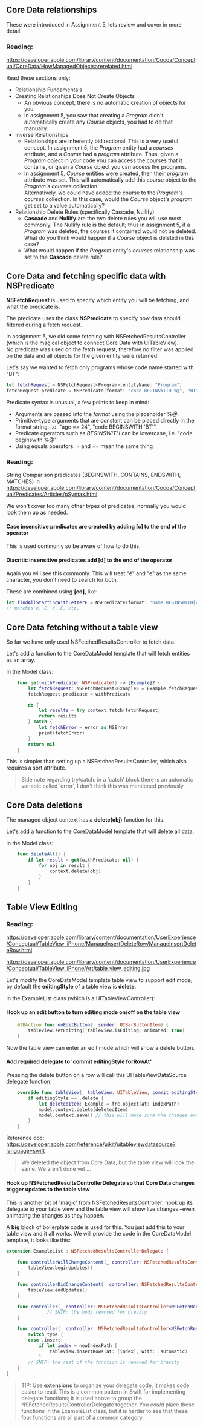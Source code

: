 
## Core Data relationships

These were introduced in Assignment 5, lets review and cover in more detail.

### Reading:
https://developer.apple.com/library/content/documentation/Cocoa/Conceptual/CoreData/HowManagedObjectsarerelated.html

Read these sections only:
- Relationship Fundamentals
- Creating Relationships Does Not Create Objects
    - An obvious concept, there is no automatic creation of objects for you.
    - In assignment 5, you saw that creating a _Program_ didn't automatically create any _Course_ objects, you had to do that manually.
- Inverse Relationships
    - Relationships are inherently bidirectional. This is a very useful concept. In assignment 5, the _Program_ entity had a _courses_ attribute, and a _Course_ had a _program_ attribute. Thus, given a _Program_ object in your code you can access the courses that it contains, or given a _Course_ object you can access the programs.
    - In assignment 5, _Course_ entities were created, then their _program_ attribute was set. This will automatically add this course object to the _Program's_ _courses_ collection. <br>Alternatively, we could have added the course to the _Program's_ _courses_ collection. In this case, would the _Course_ object's _program_ get set to a value automatically?
- Relationship Delete Rules (specifically Cascade, Nullify)
    - __Cascade__ and __Nullify__ are the two delete rules you will use most commonly. The Nullify rule is the default; thus in assignment 5, if a _Program_ was deleted, the courses it contained would not be deleted.<br>What do you think would happen if a _Course_ object is deleted in this case?
    - What would happen if the _Program_ entity's _courses_ relationship was set to the __Cascade__ delete rule?

## Core Data and fetching specific data with NSPredicate

__NSFetchRequest__ is used to specify which entity you will be fetching, and what the predicate is.

The predicate uses the class __NSPredicate__ to specify how data should filtered during a fetch request.

In assignment 5, we did some fetching with NSFetchedResultsController (which is the magical object to connect Core Data with UITableView).<br>
No predicate was used on the fetch request, therefore no filter was applied on the data and all objects for the given entity were returned.

Let's say we wanted to fetch only programs whose code name started with "BT":
```swift
let fetchRequest = NSFetchRequest<Program>(entityName: "Program")
fetchRequest.predicate = NSPredicate(format: "code BEGINSWITH %@", "BT")
```

Predicate syntax is unusual, a few points to keep in mind:
- Arguments are passed into the _format_ using the placeholder _%@_.
- Primitive-type arguments that are constant can be placed directly in the format string, i.e. "age == 24", "code BEGINSWITH 'BT'".
- Predicate operators such as _BEGINSWITH_ can be lowercase, i.e. "code beginswith %@"
- Using equals operators: _=_ and _==_ mean the same thing

### Reading:
String Comparison predicates (BEGINSWITH, CONTAINS, ENDSWITH, MATCHES) in
https://developer.apple.com/library/content/documentation/Cocoa/Conceptual/Predicates/Articles/pSyntax.html

We won't cover too many other types of predicates, normally you would look them up as needed.

#### Case insensitive predicates are created by adding [c] to the end of the operator
This is used commonly so be aware of how to do this.
#### Diacritic insensitive predicates add [d] to the end of the operator
Again you will see this commonly. This will treat "é" and "e" as the same character, you don't need to search for both.

These are combined using __[cd]__, like:
```swift
let findAllStartingWithLetterE = NSPredicate(format: "name BEGINSWITH[cd] %@", "e")
// matches e, E, é, É, etc.
```

## Core Data fetching without a table view

So far we have only used NSFetchedResultsController to fetch data.

Let's add a function to the CoreDataModel template that will fetch entities as an array.

In the Model class:
```swift
    func get(withPredicate: NSPredicate?) -> [Example]? {
        let fetchRequest: NSFetchRequest<Example> = Example.fetchRequest()
        fetchRequest.predicate = withPredicate

        do {
            let results = try context.fetch(fetchRequest)
            return results
        } catch {
            let fetchError = error as NSError
            print(fetchError)
        }
        return nil
    }
```

This is simpler than setting up a NSFetchedResultsController, which also requires a sort attribute.

> Side note regarding try/catch: in a 'catch' block there is an automatic variable called 'error', I don't think this was mentioned previously.

## Core Data deletions

The managed object context has a __delete(obj)__ function for this. 

Let's add a function to the CoreDataModel template that will delete all data.

In the Model class:
```swift
    func deleteAll() {
        if let result = get(withPredicate: nil) {
            for obj in result {
                context.delete(obj)
            }
        }
    }
```

## Table View Editing

### Reading:
https://developer.apple.com/library/content/documentation/UserExperience/Conceptual/TableView_iPhone/ManageInsertDeleteRow/ManageInsertDeleteRow.html

https://developer.apple.com/library/content/documentation/UserExperience/Conceptual/TableView_iPhone/Art/table_view_editing.jpg

Let's modify the CoreDataModel template table view to support edit mode, by default the __editingStyle__ of a table view is __delete__.

In the ExampleList class (which is a UITableViewController):

#### Hook up an edit button to turn editing mode on/off on the table view
```swift
    @IBAction func onEditButton(_ sender: UIBarButtonItem) {
        tableView.setEditing(!tableView.isEditing, animated: true)
    }
```

Now the table view can enter an edit mode which will show a delete button.

#### Add required delegate to 'commit editingStyle forRowAt'

Pressing the delete button on a row will call this UITableViewDataSource delegate function:

```swift
    override func tableView(_ tableView: UITableView, commit editingStyle: UITableViewCellEditingStyle, forRowAt indexPath: IndexPath) {
        if editingStyle == .delete {
            let deletedItem: Example = frc.object(at: indexPath)
            model.context.delete(deletedItem)
            model.context.save() // this will make sure the changes are saved to disk
        }
    }
```

Reference doc: https://developer.apple.com/reference/uikit/uitableviewdatasource?language=swift

> We deleted the object from Core Data, but the table view will look the same. We aren't done yet ...

#### Hook up NSFetchedResultsControllerDelegate so that Core Data changes trigger updates to the table view

This is another bit of 'magic' from NSFetchedResultsController; hook up its delegate to your table view and the table view will show live changes –even animating the changes as they happen.

A __big__ block of boilerplate code is used for this. You just add this to your table view and it all works.
We will provide the code in the CoreDataModel template, it looks like this:

```swift
extension ExampleList : NSFetchedResultsControllerDelegate {

    func controllerWillChangeContent(_ controller: NSFetchedResultsController<NSFetchRequestResult>) {
        tableView.beginUpdates()
    }

    func controllerDidChangeContent(_ controller: NSFetchedResultsController<NSFetchRequestResult>) {
        tableView.endUpdates()
    }

    func controller(_ controller: NSFetchedResultsController<NSFetchRequestResult>, didChange sectionInfo: NSFetchedResultsSectionInfo, atSectionIndex sectionIndex: Int, for type: NSFetchedResultsChangeType) {
               // SNIP: the body removed for brevity
    }

    func controller(_ controller: NSFetchedResultsController<NSFetchRequestResult>, didChange anObject: Any, at indexPath: IndexPath?, for type: NSFetchedResultsChangeType, newIndexPath: IndexPath?) {
        switch type {
        case .insert:
            if let index = newIndexPath {
                tableView.insertRows(at: [index], with: .automatic)
            }
        // SNIP: the rest of the function is removed for brevity
    }
}
```

> TIP: Use __extensions__ to organize your delegate code, it makes code easier to read. This is a common pattern in Swift for implementing delegate functions; it is used above to group the NSFetchedResultsControllerDelegate together. You _could_ place these functions in the ExampleList class, but it is harder to see that these four functions are all part of a common category.

